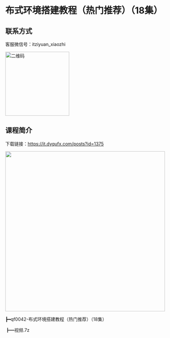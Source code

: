 # 布式环境搭建教程（热门推荐）（18集）

## 联系方式

客服微信号：itziyuan_xiaozhi

<img src="https://ziyuanyun.oss-cn-guangzhou.aliyuncs.com/common/20240614073449/666b82192834a.jpg" width="200" height="200" alt="二维码">

## 课程简介

下载链接：https://it.dyqufx.com/posts?id=1375

<img src="https://ziyuanyun.oss-cn-guangzhou.aliyuncs.com/yun/20240515153920/664466a8e13ec.jpg" width="500" alt="">

  ┣━qf0042-布式环境搭建教程（热门推荐）（18集）

 ┣━视频.7z

  